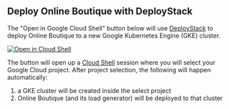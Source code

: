 ## Deploy Online Boutique with DeployStack

The "Open in Google Cloud Shell" button below will use [DeployStack](https://cloud.google.com/shell/docs/cloud-shell-tutorials/deploystack/overview) to deploy Online Boutique to a new Google Kubernetes Engine (GKE) cluster.

<!-- TODO: remove reference to the deploystack-enable branch when it pushes to main -->
<a href="https://ssh.cloud.google.com/cloudshell/editor?cloudshell_git_repo=https%3A%2F%2Fgithub.com%2FGoogleCloudPlatform%2Fmicroservices-demo&shellonly=true&cloudshell_image=gcr.io/ds-artifacts-cloudshell/deploystack_custom_image" target="_new">
    <img alt="Open in Cloud Shell" src="https://gstatic.com/cloudssh/images/open-btn.svg">
</a>

The button will open up a [Cloud Shell](https://cloud.google.com/shell) session where you will select your Google Cloud project. After project selection, the following will happen automatically:
1. a GKE cluster will be created inside the select project
2. Online Boutique (and its load generator) will be deployed to that cluster
